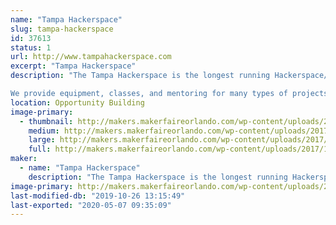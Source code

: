 ```yaml
---
name: "Tampa Hackerspace"
slug: tampa-hackerspace
id: 37613
status: 1
url: http://www.tampahackerspace.com
excerpt: "Tampa Hackerspace"
description: "The Tampa Hackerspace is the longest running Hackerspace/Makerspace in the Greater Tampa Bay Area.  We have a vast array of tools including but not limited to: 3D Printers, Laser Cutters, 4x8 Shopbot, Machine Shop, Wood Shop and more, so please come check out our booth and talk to our members!  

We provide equipment, classes, and mentoring for many types of projects. Some of the projects our members work on: aquaponics, robotics, Arduino, Raspberry Pi, Internet of Things (IoT), electronics, ham / amateur radio, wearable electronics, home automation, microcontrollers, quadcopters, satellites, metal machining, Bitcoin and other alternate exchanges, computer security, photography, sewing, remote controlled aircraft, LED lighting, cosplay, steampunk, video and arcade gaming, 3D printing, art, etc."
location: Opportunity Building
image-primary:
  - thumbnail: http://makers.makerfaireorlando.com/wp-content/uploads/2017/10/Tampa-Hackerspace-2048-Transparent-border-150x150.png
    medium: http://makers.makerfaireorlando.com/wp-content/uploads/2017/10/Tampa-Hackerspace-2048-Transparent-border-300x300.png
    large: http://makers.makerfaireorlando.com/wp-content/uploads/2017/10/Tampa-Hackerspace-2048-Transparent-border-1024x1024.png
    full: http://makers.makerfaireorlando.com/wp-content/uploads/2017/10/Tampa-Hackerspace-2048-Transparent-border.png
maker:
  - name: "Tampa Hackerspace"
    description: "The Tampa Hackerspace is the longest running Hackerspace/Makerspace in the Greater Tampa Bay Area. We have a vast array of tools including but not limited to: 3D Printers, Laser Cutters, 4x8 Shopbot, and our lastest tools include Full CNC Controlled Milling machine ( Tormach Personnel 700 ) so please come check out our booth and talk to our members!"
image-primary: http://makers.makerfaireorlando.com/wp-content/uploads/2015/08/Tampa-Hackerspace-2048-Transparent-border.png
last-modified-db: "2019-10-26 13:15:49"
last-exported: "2020-05-07 09:35:09"
---
```

